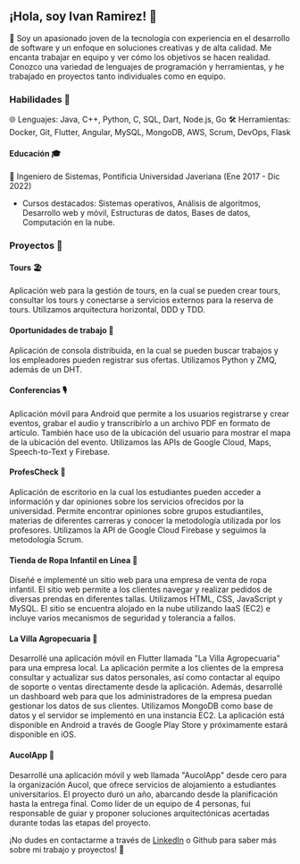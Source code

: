 ## ¡Hola, soy Ivan Ramirez! 👋

🚀 Soy un apasionado joven de la tecnología con experiencia en el desarrollo de software y un enfoque en soluciones creativas y de alta calidad. Me encanta trabajar en equipo y ver cómo los objetivos se hacen realidad. Conozco una variedad de lenguajes de programación y herramientas, y he trabajado en proyectos tanto individuales como en equipo.

### Habilidades 💪

🌐 Lenguajes: Java, C++, Python, C, SQL, Dart, Node.js, Go
🛠️ Herramientas: Docker, Git, Flutter, Angular, MySQL, MongoDB, AWS, Scrum, DevOps, Flask

#### Educación 🎓

🏫 Ingeniero de Sistemas, Pontificia Universidad Javeriana (Ene 2017 - Dic 2022)
  - Cursos destacados: Sistemas operativos, Análisis de algoritmos, Desarrollo web y móvil, Estructuras de datos, Bases de datos, Computación en la nube.

### Proyectos 💼

#### Tours 🏖️
Aplicación web para la gestión de tours, en la cual se pueden crear tours, consultar los tours y conectarse a servicios externos para la reserva de tours. Utilizamos arquitectura horizontal, DDD y TDD.

#### Oportunidades de trabajo 💼
Aplicación de consola distribuida, en la cual se pueden buscar trabajos y los empleadores pueden registrar sus ofertas. Utilizamos Python y ZMQ, además de un DHT.

#### Conferencias 🎙️
Aplicación móvil para Android que permite a los usuarios registrarse y crear eventos, grabar el audio y transcribirlo a un archivo PDF en formato de artículo. También hace uso de la ubicación del usuario para mostrar el mapa de la ubicación del evento. Utilizamos las APIs de Google Cloud, Maps, Speech-to-Text y Firebase.

#### ProfesCheck 📕
Aplicación de escritorio en la cual los estudiantes pueden acceder a información y dar opiniones sobre los servicios ofrecidos por la universidad. Permite encontrar opiniones sobre grupos estudiantiles, materias de diferentes carreras y conocer la metodología utilizada por los profesores. Utilizamos la API de Google Cloud Firebase y seguimos la metodología Scrum.

#### Tienda de Ropa Infantil en Línea 👕
Diseñé e implementé un sitio web para una empresa de venta de ropa infantil. El sitio web permite a los clientes navegar y realizar pedidos de diversas prendas en diferentes tallas. Utilizamos HTML, CSS, JavaScript y MySQL. El sitio se encuentra alojado en la nube utilizando IaaS (EC2) e incluye varios mecanismos de seguridad y tolerancia a fallos.

#### La Villa Agropecuaria 🌳
Desarrollé una aplicación móvil en Flutter llamada "La Villa Agropecuaria" para una empresa local. La aplicación permite a los clientes de la empresa consultar y actualizar sus datos personales, así como contactar al equipo de soporte o ventas directamente desde la aplicación. Además, desarrollé un dashboard web para que los administradores de la empresa puedan gestionar los datos de sus clientes. Utilizamos MongoDB como base de datos y el servidor se implementó en una instancia EC2. La aplicación está disponible en Android a través de Google Play Store y próximamente estará disponible en iOS.

#### AucolApp 🏢
Desarrollé una aplicación móvil y web llamada "AucolApp" desde cero para la organización Aucol, que ofrece servicios de alojamiento a estudiantes universitarios. El proyecto duró un año, abarcando desde la planificación hasta la entrega final. Como líder de un equipo de 4 personas, fui responsable de guiar y proponer soluciones arquitectónicas acertadas durante todas las etapas del proyecto.

¡No dudes en contactarme a través de [LinkedIn](https://www.linkedin.com/in/ivanramirez-in/) o Github para saber más sobre mi trabajo y proyectos! 🚀
